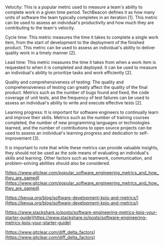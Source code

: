 Velocity: This is a popular metric used to measure a team's ability to complete work in a given time period. TechBeacon defines it as how many units of software the team typically completes in an iteration [1]. This metric can be used to assess an individual's productivity and how much they are contributing to the team's velocity.  
  
Cycle time: This metric measures the time it takes to complete a single work item, from the start of development to the deployment of the finished product. This metric can be used to assess an individual's ability to deliver quality work in a timely manner [2].  
  
Lead time: This metric measures the time it takes from when a work item is requested to when it is completed and deployed. It can be used to measure an individual's ability to prioritize tasks and work efficiently [2].  
  
Quality and comprehensiveness of testing: The quality and comprehensiveness of testing can greatly affect the quality of the final product. Metrics such as the number of bugs found and fixed, the code coverage of unit tests, and the frequency of test failures can be used to assess an individual's ability to write and execute effective tests [2].  
  
Learning progress: It is important for software engineers to continually learn and improve their skills. Metrics such as the number of training courses completed, the number of new programming languages or technologies learned, and the number of contributions to open source projects can be used to assess an individual's learning progress and dedication to self-improvement [3].  
  
It is important to note that while these metrics can provide valuable insights, they should not be used as the sole means of evaluating an individual's skills and learning. Other factors such as teamwork, communication, and problem-solving abilities should also be considered.  
  
[https://www.gitclear.com/popular_software_engineering_metrics_and_how_they_are_gamed](https://www.gitclear.com/popular_software_engineering_metrics_and_how_they_are_gamed)  
  
[https://keyua.org/blog/software-development-kpis-and-metrics/](https://keyua.org/blog/software-development-kpis-and-metrics/)  
  
[https://www.stackshare.io/posts/software-engineering-metrics-kpis-your-starter-guide](https://www.stackshare.io/posts/software-engineering-metrics-kpis-your-starter-guide)  
  
[https://www.gitclear.com/diff_delta_factors](https://www.gitclear.com/diff_delta_factors)